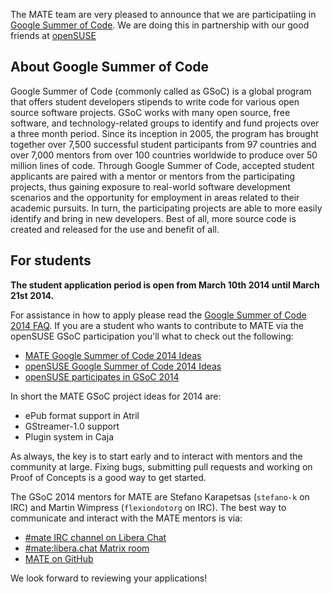 <!-- 
.. link: 
.. description: MATE Desktop Google Summer of Code (GSoC) 2014 participation with openSUSE
.. tags: GSoC,openSUSE,News
.. date: 2014/03/10 13:14:31
.. title: MATE is participating in GSoC 2014
.. slug: 2014-03-10-mate-desktop-gsoc-2014
.. author: Martin Wimpress
-->

The MATE team are very pleased to announce that we are participatiing in 
[Google Summer of Code](https://www.google-melange.com/archive/). We are doing this 
in partnership with our good friends at [openSUSE](https://www.opensuse.org)

## About Google Summer of Code

Google Summer of Code (commonly called as GSoC) is a global program that 
offers student developers stipends to write code for various open source 
software projects. GSoC works with many open source, free software, and 
technology-related groups to identify and fund projects over a three month 
period. Since its inception in 2005, the program has brought together over 
7,500 successful student participants from 97 countries and over 7,000 
mentors from over 100 countries worldwide to produce over 50 million lines 
of code. Through Google Summer of Code, accepted student applicants are 
paired with a mentor or mentors from the participating projects, thus 
gaining exposure to real-world software development scenarios and the 
opportunity for employment in areas related to their academic pursuits. In 
turn, the participating projects are able to more easily identify and bring 
in new developers. Best of all, more source code is created and released for 
the use and benefit of all.

## For students

**The student application period is open from March 10th 2014 until March 21st 2014.**

For assistance in how to apply please read the [Google Summer of Code 2014 
FAQ](https://developers.google.com/open-source/gsoc/faq). 
If you are a student who wants to contribute to MATE via the openSUSE GSoC 
participation you'll what to check out the following:

  * [MATE Google Summer of Code 2014 Ideas](https://wiki.mate-desktop.org/pages/gsoc-2014)
  * [openSUSE Google Summer of Code 2014 Ideas](https://en.opensuse.org/openSUSE:GSOC_ideas)
  * [openSUSE participates in GSoC 2014](https://news.opensuse.org/2014/03/04/opensuse-participates-in-gsoc-2014/)

In short the MATE GSoC project ideas for 2014 are:

  * ePub format support in Atril
  * GStreamer-1.0 support
  * Plugin system in Caja

As always, the key is to start early and to interact with mentors and the 
community at large. Fixing bugs, submitting pull requests and working on Proof 
of Concepts is a good way to get started.

The GSoC 2014 mentors for MATE are Stefano Karapetsas (`stefano-k` on IRC) and 
Martin Wimpress (`flexiondotorg` on IRC). The best way to communicate and 
interact with the MATE mentors is via:

  * [#mate IRC channel on Libera Chat](https://web.libera.chat/?#mate)
  * [#mate:libera.chat Matrix room](https://matrix.to/#/#mate:libera.chat)
  * [MATE on GitHub](https://github.com/mate-desktop)

We look forward to reviewing your applications!

